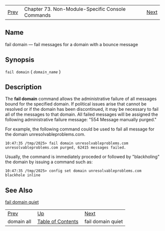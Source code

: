|     |     |     |
| --- | --- | --- |
| [Prev](console_commands.domain_all)  | Chapter 73. Non-Module-Specific Console Commands |  [Next](console_commands.fail_domain_quiet) |

<a name="console_commands.fail_domain"></a>
## Name

fail domain — fail messages for a domain with a bounce message

## Synopsis

`fail domain` { *`domain_name`* }

<a name="idp9126112"></a>
## Description

The **fail domain**        command allows the administrative failure of all messages bound for the specified domain. If political issues arise that cannot be resolved or if the domain has been discontinued, it may be necessary to fail all of the messages to that domain. All failed messages will be assigned the following administrative failure message: "554 Message manually purged."

For example, the following command could be used to fail all message for the domain unresolvableproblems.com.

```
10:47:35 /tmp/2025> fail domain unresolvableproblems.com
unresolvableproblems.com purged, 62415 messages failed.
```

Usually, the command is immediately proceded or followed by "blackholing" the domain by issuing a command such as:

`10:47:35 /tmp/2025> config set domain unresolvableproblems.com blackhole inline`<a name="idp9130912"></a>
## See Also

[fail domain quiet](console_commands.fail_domain_quiet "fail domain quiet")

|     |     |     |
| --- | --- | --- |
| [Prev](console_commands.domain_all)  | [Up](console.cmds.ref) |  [Next](console_commands.fail_domain_quiet) |
| domain all  | [Table of Contents](index) |  fail domain quiet |

